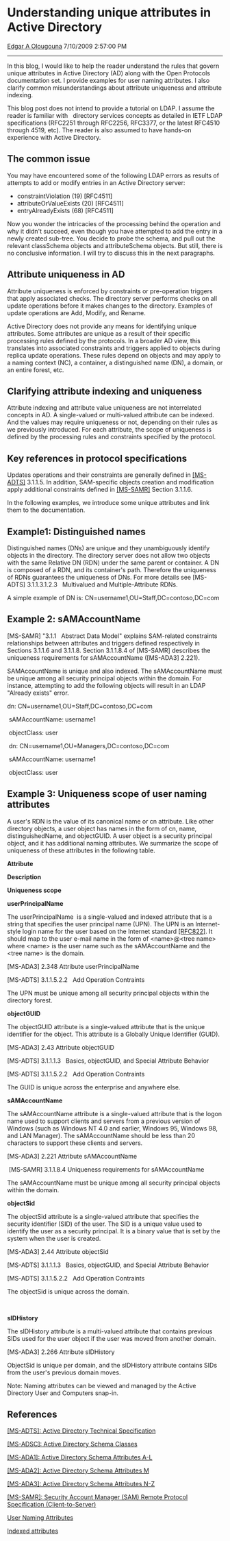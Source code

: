 <div id="page">

# Understanding unique attributes in Active Directory

[Edgar A
Olougouna](https://social.msdn.microsoft.com/profile/Edgar%20A%20Olougouna)
7/10/2009 2:57:00 PM

-----

<div id="content">

In this blog, I would like to help the reader understand the rules that
govern unique attributes in Active Directory (AD) along with the Open
Protocols documentation set. I provide examples for user naming
attributes. I also clarify common misunderstandings about attribute
uniqueness and attribute indexing.

This blog post does not intend to provide a tutorial on LDAP. I assume
the reader is familiar with   directory services concepts as detailed in
IETF LDAP specifications (RFC2251 through RFC2256, RFC3377, or the
latest RFC4510 through 4519, etc). The reader is also assumed to have
hands-on experience with Active Directory.

## The common issue                                      

You may have encountered some of the following LDAP errors as results of
attempts to add or modify entries in an Active Directory server:

  - constraintViolation (19) \[RFC4511\]
  - attributeOrValueExists (20) \[RFC4511\]
  - entryAlreadyExists (68) \[RFC4511\]

Now you wonder the intricacies of the processing behind the operation
and why it didn't succeed, even though you have attempted to add the
entry in a newly created sub-tree. You decide to probe the schema, and
pull out the relevant classSchema objects and attributeSchema objects.
But still, there is no conclusive information. I will try to discuss
this in the next paragraphs.

## Attribute uniqueness in AD

Attribute uniqueness is enforced by constraints or pre-operation
triggers that apply associated checks. The directory server performs
checks on all update operations before it makes changes to the
directory. Examples of update operations are Add, Modify, and Rename.

Active Directory does not provide any means for identifying unique
attributes. Some attributes are unique as a result of their specific
processing rules defined by the protocols. In a broader AD view, this
translates into associated constraints and triggers applied to objects
during replica update operations. These rules depend on objects and may
apply to a naming context (NC), a container, a distinguished name (DN),
a domain, or an entire forest, etc.

## Clarifying attribute indexing and uniqueness

Attribute indexing and attribute value uniqueness are not interrelated
concepts in AD. A single-valued or multi-valued attribute can be
indexed. And the values may require uniqueness or not, depending on
their rules as we previously introduced. For each attribute, the scope
of uniqueness is defined by the processing rules and constraints
specified by the protocol.

## Key references in protocol specifications

Updates operations and their constraints are generally defined in
[\[MS-ADTS\]](http://msdn.microsoft.com/en-us/library/cc223122\(PROT.13\).aspx)
3.1.1.5. In addition, SAM-specific objects creation and modification
apply additional constraints defined in
[\[MS-SAMR\]](http://msdn.microsoft.com/en-us/library/cc245476\(PROT.13\).aspx)
Section 3.1.1.6.

In the following examples, we introduce some unique attributes and link
them to the documentation.

## Example1: Distinguished names

Distinguished names (DNs) are unique and they unambiguously identify
objects in the directory. The directory server does not allow two
objects with the same Relative DN (RDN) under the same parent or
container. A DN is composed of a RDN, and its container's path.
Therefore the uniqueness of RDNs guarantees the uniqueness of DNs. For
more details see <span id="_Toc234619514"></span>\[MS-ADTS\]
3.1.1.3.1.2.3   Multivalued and Multiple-Attribute
RDNs<span id="z3c96b56dd7a746f198837d031f9fa01e"></span>.

A simple example of DN is: CN=username1,OU=Staff,DC=contoso,DC=com

## Example 2: sAMAccountName

\[MS-SAMR\] <span id="_Toc232189819"></span>"3.1.1   Abstract Data
Model<span id="z814e12f610374b648d288f1b899dc57f"></span>" explains
SAM-related constraints relationships between attributes and triggers
defined respectively in Sections 3.1.1.6 and 3.1.1.8. Section 3.1.1.8.4
of \[MS-SAMR\] describes the uniqueness requirements for sAMAccountName
(\[MS-ADA3\] 2.221).  

SAMAccountName is unique and also indexed. The sAMAccountName must be
unique among all security principal objects within the domain. For
instance, attempting to add the following objects will result in an LDAP
"Already exists" error.

dn: CN=username1,OU=Staff,DC=contoso,DC=com

 sAMAccountName: username1

 objectClass: user

 dn: CN=username1,OU=Managers,DC=contoso,DC=com

 sAMAccountName: username1

 objectClass: user

## Example 3: Uniqueness scope of user naming attributes

A user's RDN is the value of its canonical name or cn attribute. Like
other directory objects, a user object has names in the form of cn,
name, distinguishedName, and objectGUID. A user object is a security
principal object, and it has additional naming attributes. We summarize
the scope of uniqueness of these attributes in the following table.

**Attribute**

</div>

</div>

**Description**

**Uniqueness scope**

**userPrincipalName**

The userPrincipalName  is a single-valued and indexed attribute that is
a string that specifies the user principal name (UPN). The UPN is an
Internet-style login name for the user based on the Internet standard
[\[RFC822\]](http://go.microsoft.com/fwlink/?LinkId=90497). It should
map to the user e-mail name in the form of \<name\>@\<tree name\> where
\<name\> is the user name such as the sAMAccountName and the \<tree
name\> is the domain.

\[MS-ADA3\] 2.348 Attribute userPrincipalName

\[MS-ADTS\] 3.1.1.5.2.2   Add Operation Contraints

The UPN must be unique among all security principal objects within the
directory forest.

**objectGUID**

The objectGUID attribute is a single-valued attribute that is the unique
identifier for the object. This attribute is a Globally Unique
Identifier (GUID).

\[MS-ADA3\] 2.43 Attribute objectGUID<span id="_Toc234619438"></span>

\[MS-ADTS\] 3.1.1.1.3   Basics, objectGUID, and Special Attribute
Behavior<span id="zdd4dc725021b4c8ca44a49b3235836b7"></span>

\[MS-ADTS\] 3.1.1.5.2.2   Add Operation Contraints

The GUID is unique across the enterprise and anywhere else.

**sAMAccountName**

The sAMAccountName attribute is a single-valued attribute that is the
logon name used to support clients and servers from a previous version
of Windows (such as Windows NT 4.0 and earlier, Windows 95, Windows 98,
and LAN Manager). The sAMAccountName should be less than 20 characters
to support these clients and servers.

\[MS-ADA3\] 2.221 Attribute sAMAccountName

 \[MS-SAMR\] 3.1.1.8.4 Uniqueness requirements for sAMAccountName

The sAMAccountName must be unique among all security principal objects
within the domain.

**objectSid**

The objectSid attribute is a single-valued attribute that specifies the
security identifier (SID) of the user. The SID is a unique value used to
identify the user as a security principal. It is a binary value that is
set by the system when the user is created.

\[MS-ADA3\] 2.44 Attribute objectSid

\[MS-ADTS\] 3.1.1.1.3   Basics, objectGUID, and Special Attribute
Behavior

\[MS-ADTS\] 3.1.1.5.2.2   Add Operation Contraints

The objectSid is unique across the domain.

 

**sIDHistory**

The sIDHistory attribute is a multi-valued attribute that contains
previous SIDs used for the user object if the user was moved from
another domain.

\[MS-ADA3\] 2.266 Attribute sIDHistory

ObjectSid is unique per domain, and the sIDHistory attribute contains
SIDs from the user's previous domain moves.

Note: Naming attributes can be viewed and managed by the Active
Directory User and Computers snap-in.

## References

[\[MS-ADTS\]: Active Directory Technical
Specification](http://msdn.microsoft.com/en-us/library/cc223122\(PROT.13\).aspx)

[\[MS-ADSC\]: Active Directory Schema
Classes](http://msdn.microsoft.com/en-us/library/cc221630\(PROT.13\).aspx)

[\[MS-ADA1\]: Active Directory Schema Attributes
A-L](http://msdn.microsoft.com/en-us/library/cc219751\(PROT.13\).aspx) 

[\[MS-ADA2\]: Active Directory Schema Attributes
M](http://msdn.microsoft.com/en-us/library/cc220154\(PROT.13\).aspx)

[\[MS-ADA3\]: Active Directory Schema Attributes
N-Z](http://msdn.microsoft.com/en-us/library/cc220699\(PROT.13\).aspx)

[\[MS-SAMR\]: Security Account Manager (SAM) Remote Protocol
Specification
(Client-to-Server)](http://msdn.microsoft.com/en-us/library/cc245476\(PROT.13\).aspx)

[User Naming
Attributes](http://msdn.microsoft.com/en-us/library/ms677605.aspx)

[Indexed
attributes](http://msdn.microsoft.com/en-us/library/ms675095\(VS.85\).aspx)
